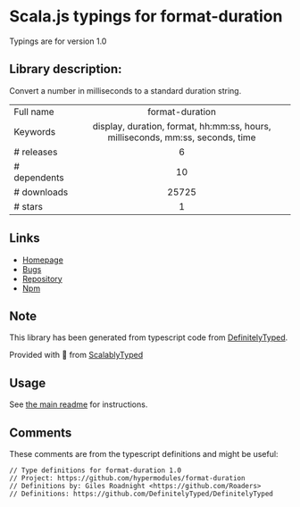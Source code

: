 
# Scala.js typings for format-duration

Typings are for version 1.0

## Library description:
Convert a number in milliseconds to a standard duration string.

|                    |                 |
| ------------------ | :-------------: |
| Full name          | format-duration |
| Keywords           | display, duration, format, hh:mm:ss, hours, milliseconds, mm:ss, seconds, time |
| # releases         | 6 |
| # dependents       | 10 |
| # downloads        | 25725 |
| # stars            | 1 |

## Links
- [Homepage](https://github.com/hypermodules/format-duration)
- [Bugs](https://github.com/hypermodules/format-duration/issues)
- [Repository](https://github.com/hypermodules/format-duration)
- [Npm](https://www.npmjs.com/package/format-duration)
    


## Note
This library has been generated from typescript code from [DefinitelyTyped](https://definitelytyped.org).

Provided with :purple_heart: from [ScalablyTyped](https://github.com/oyvindberg/ScalablyTyped)

## Usage
See [the main readme](../../readme.md) for instructions.

## Comments

These comments are from the typescript definitions and might be useful:
```
// Type definitions for format-duration 1.0
// Project: https://github.com/hypermodules/format-duration
// Definitions by: Giles Roadnight <https://github.com/Roaders>
// Definitions: https://github.com/DefinitelyTyped/DefinitelyTyped

```

